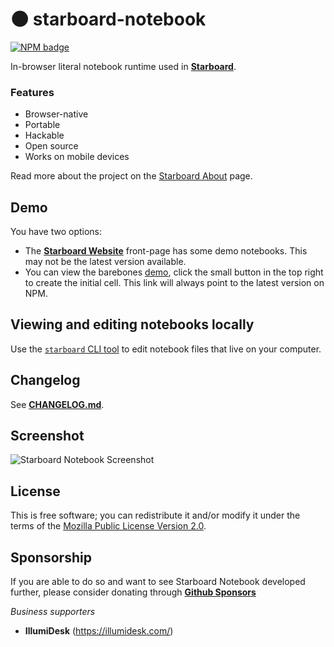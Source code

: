 

# 🌑 starboard-notebook
[![NPM badge](https://img.shields.io/npm/v/starboard-notebook)](https://www.npmjs.com/package/starboard-notebook)

In-browser literal notebook runtime used in [**Starboard**](https://starboard.gg). 

### **Features**
* Browser-native
* Portable
* Hackable
* Open source
* Works on mobile devices

Read more about the project on the [Starboard About](https://starboard.gg/about) page.

## Demo
You have two options:
* The [**Starboard Website**](https://starboard.gg) front-page has some demo notebooks. This may not be the latest version available.
* You can view the barebones [demo](https://unpkg.com/starboard-notebook/dist/index.html), click the small button in the top right to create the initial cell. This link will always point to the latest version on NPM.

## Viewing and editing notebooks locally
Use the [`starboard` CLI tool](https://github.com/gzuidhof/starboard-cli) to edit notebook files that live on your computer.

## Changelog
See [**CHANGELOG.md**](./CHANGELOG.md).

## Screenshot
![Starboard Notebook Screenshot](https://i.imgur.com/7hH8mMM.png)

## License
This is free software; you can redistribute it and/or modify it under the terms of the [Mozilla Public License Version 2.0](./LICENSE).

## Sponsorship
If you are able to do so and want to see Starboard Notebook developed further, please consider donating through [**Github Sponsors**](https://github.com/sponsors/gzuidhof)

*Business supporters*
* **IllumiDesk** (https://illumidesk.com/)
